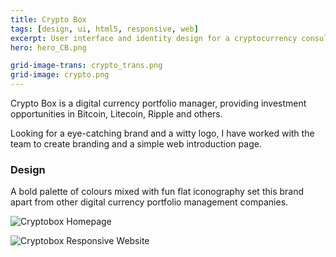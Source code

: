 ```yaml
---
title: Crypto Box
tags: [design, ui, html5, responsive, web]
excerpt: User interface and identity design for a cryptocurrency consultancy.
hero: hero_CB.png

grid-image-trans: crypto_trans.png
grid-image: crypto.png
---
```


Crypto Box is a digital currency portfolio manager, providing investment opportunities in Bitcoin, Litecoin, Ripple and others.

Looking for a eye-catching brand and a witty logo, I have worked with the team to create branding and a simple web introduction page.

### Design

A bold palette of colours mixed with fun flat iconography set this brand apart from other digital currency portfolio management companies.

![Cryptobox Homepage](portfolio_img/cryptobox/cryptobox-site-02.jpg)
    
![Cryptobox Responsive Website](portfolio_img/cryptobox/cryptobox-site-01.jpg)
    
